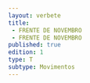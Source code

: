 ```yaml
---
layout: verbete
title:
 - FRENTE DE NOVEMBRO
 - FRENTE DE NOVEMBRO
published: true
edition: 1  
type: T
subtype: Movimentos
---
```


